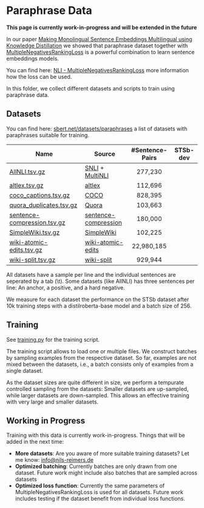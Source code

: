 # Paraphrase Data

**This page is currently work-in-progress and will be extended in the future**

In our paper [Making Monolingual Sentence Embeddings Multilingual using Knowledge Distillation](https://arxiv.org/abs/2004.09813) we showed that paraphrase dataset together with [MultipleNegativesRankingLoss](https://www.sbert.net/docs/package_reference/losses.html#multiplenegativesrankingloss) is a powerful combination to learn sentence embeddings models.

You can find here: [NLI - MultipleNegativesRankingLoss](https://www.sbert.net/examples/training/nli/README.html#multiplenegativesrankingloss) more information how the loss can be used.

In this folder, we collect different datasets and scripts to train using paraphrase data.

## Datasets

You can find here: [sbert.net/datasets/paraphrases](http://sbert.net/datasets/paraphrases) a list of datasets with paraphrases suitable for training.

| Name | Source | #Sentence-Pairs | STSb-dev |
| --- | --- | :---: | :---: |
| [AllNLI.tsv.gz](https://public.ukp.informatik.tu-darmstadt.de/reimers/sentence-transformers/datasets/paraphrases/AllNLI.tsv.gz) | [SNLI](https://nlp.stanford.edu/projects/snli/) + [MultiNLI](https://cims.nyu.edu/~sbowman/multinli/) | 277,230 | |
| [altlex.tsv.gz](https://public.ukp.informatik.tu-darmstadt.de/reimers/sentence-transformers/datasets/paraphrases/altlex.tsv.gz) | [altlex](https://github.com/chridey/altlex/) | 112,696 |
| [coco_captions.tsv.gz](https://public.ukp.informatik.tu-darmstadt.de/reimers/sentence-transformers/datasets/paraphrases/coco_captions.tsv.gz) | [COCO](https://cocodataset.org/) | 828,395 |
| [quora_duplicates.tsv.gz](https://public.ukp.informatik.tu-darmstadt.de/reimers/sentence-transformers/datasets/paraphrases/quora_duplicates.tsv.gz) | [Quora](https://quoradata.quora.com/First-Quora-Dataset-Release-Question-Pairs) | 103,663 | |
| [sentence-compression.tsv.gz](https://public.ukp.informatik.tu-darmstadt.de/reimers/sentence-transformers/datasets/paraphrases/sentence-compression.tsv.gz) | [sentence-compression](https://github.com/google-research-datasets/sentence-compression) | 180,000 | |
| [SimpleWiki.tsv.gz](https://public.ukp.informatik.tu-darmstadt.de/reimers/sentence-transformers/datasets/paraphrases/SimpleWiki.tsv.gz) | [SimpleWiki](https://cs.pomona.edu/~dkauchak/simplification/) | 102,225 |
| [wiki-atomic-edits.tsv.gz](https://public.ukp.informatik.tu-darmstadt.de/reimers/sentence-transformers/datasets/paraphrases/wiki-atomic-edits.tsv.gz) | [wiki-atomic-edits](https://github.com/google-research-datasets/wiki-atomic-edits) |   22,980,185
| [wiki-split.tsv.gz](https://public.ukp.informatik.tu-darmstadt.de/reimers/sentence-transformers/datasets/paraphrases/wiki-split.tsv.gz) | [wiki-split](https://github.com/google-research-datasets/wiki-split) | 929,944

All datasets have a sample per line and the individual sentences are seperated by a tab (\t). Some datasets (like AllNLI) has three sentences per line: An anchor, a positive, and a hard negative.

We measure for each dataset the performance on the STSb dataset after 10k training steps with a distilroberta-base model and a batch size of 256.

## Training
See [training.py](training.py) for the training script.

The training script allows to load one or multiple files. We construct batches by sampling examples from the respective dataset. So far, examples are not mixed between the datasets, i.e., a batch consists only of examples from a single dataset.

As the dataset sizes are quite different in size, we perform a tempurate controlled sampling from the datasets: Smaller datasets are up-sampled, while larger datasets are down-sampled. This allows an effective training with very large and smaller datasets.


## Working in Progress

Training with this data is currently work-in-progress. Things that will be added in the next time:
- **More datasets**: Are you aware of more suitable training datasets? Let me know: [info@nils-reimers.de](mailto:info@nils-reimers.de)
- **Optimized batching**: Currently batches are only drawn from one dataset. Future work might include also batches that are sampled across datasets
- **Optimized loss function**: Currently the same parameters of MultipleNegativesRankingLoss is used for all datasets. Future work includes testing if the dataset benefit from individual loss functions.